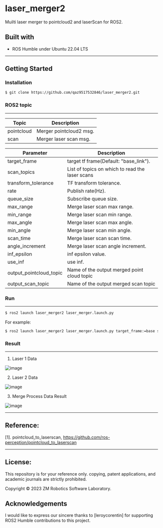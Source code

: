 # laser_merger2
Muilti laser merger to pointcloud2 and laserScan for ROS2.

## Built with

- ROS Humble under Ubuntu 22.04 LTS

------

## Getting Started

### Installation

``` bash
$ git clone https://github.com/qaz9517532846/laser_merger2.git
```

### ROS2 topic

------

| Topic                              | Description                                                       |
| ---                                | ---                                                               |
| pointcloud                         | Merger pointcloud2 msg.                                           |
| scan                               | Merger laser scan msg.                                            ||

| Parameter                          | Description                                                       |
| ---                                | ---                                                               | 
| target_frame                       | target tf frame(Default: "base_link").                            |
| scan_topics                        | List of topics on which to read the laser scans                   |
| transform_tolerance                | TF transform tolerance.                                           |
| rate                               | Publish rate(Hz).                                                 |
| queue_size                         | Subscribe queue size.                                             |
| max_range                          | Merge laser scan max range.                                       |
| min_range                          | Merge laser scan min range.                                       |
| max_angle                          | Merge laser scan max angle.                                       |
| min_angle                          | Merge laser scan min angle.                                       |
| scan_time                          | Merge laser scan scan time.                                       |
| angle_increment                    | Merge laser scan angle increment.                                 |
| inf_epsilon                        | inf epsilon value.                                                |
| use_inf                            | use inf.                                                          |
| output_pointcloud_topic            | Name of the output merged point cloud topic                       |
| output_scan_topic                  | Name of the output merged scan topic                              ||

### Run

------

``` bash
$ ros2 launch laser_merger2 laser_merger.launch.py
```
For example:
``` bash
$ ros2 launch laser_merger2 laser_merger.launch.py target_frame:=base scan_topics:="[/lidar, /lidar2]" output_pointcloud_topic:=/merged_pcl
```

### Result

------

1. Laser 1 Data

![image](https://github.com/qaz9517532846/laser_merger2/blob/main/image/front_laser.png)

2. Laser 2 Data

![image](https://github.com/qaz9517532846/laser_merger2/blob/main/image/rear_laser.png)


3. Merge Process Data Result

![image](https://github.com/qaz9517532846/laser_merger2/blob/main/image/merger_laser.png)

------

## Reference:

[1]. pointcloud_to_laserscan, https://github.com/ros-perception/pointcloud_to_laserscan

------

## License:

This repository is for your reference only. copying, patent applications, and academic journals are strictly prohibited.

Copyright © 2023 ZM Robotics Software Laboratory.

## Acknowledgements

I would like to express our sincere thanks to [leroycorentin] for supporting ROS2 Humble contributions to this project.

